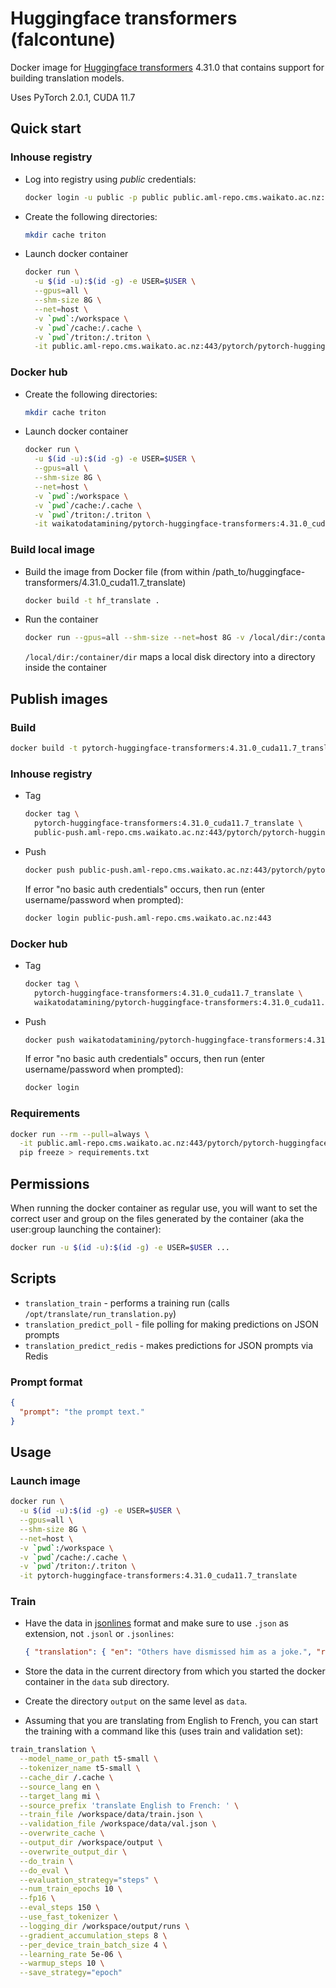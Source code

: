 # Huggingface transformers (falcontune)

Docker image for [Huggingface transformers](https://github.com/huggingface/transformers) 4.31.0
that contains support for building translation models.

Uses PyTorch 2.0.1, CUDA 11.7

## Quick start

### Inhouse registry

* Log into registry using *public* credentials:

  ```bash
  docker login -u public -p public public.aml-repo.cms.waikato.ac.nz:443 
  ```

* Create the following directories:

  ```bash
  mkdir cache triton
  ```

* Launch docker container

  ```bash
  docker run \
    -u $(id -u):$(id -g) -e USER=$USER \
    --gpus=all \
    --shm-size 8G \
    --net=host \
    -v `pwd`:/workspace \
    -v `pwd`/cache:/.cache \
    -v `pwd`/triton:/.triton \
    -it public.aml-repo.cms.waikato.ac.nz:443/pytorch/pytorch-huggingface-transformers:4.31.0_cuda11.7_translate
  ```

### Docker hub
  
* Create the following directories:

  ```bash
  mkdir cache triton
  ```

* Launch docker container

  ```bash
  docker run \
    -u $(id -u):$(id -g) -e USER=$USER \
    --gpus=all \
    --shm-size 8G \
    --net=host \
    -v `pwd`:/workspace \
    -v `pwd`/cache:/.cache \
    -v `pwd`/triton:/.triton \
    -it waikatodatamining/pytorch-huggingface-transformers:4.31.0_cuda11.7_translate
  ```

### Build local image

* Build the image from Docker file (from within /path_to/huggingface-transformers/4.31.0_cuda11.7_translate)

  ```bash
  docker build -t hf_translate .
  ```
  
* Run the container

  ```bash
  docker run --gpus=all --shm-size --net=host 8G -v /local/dir:/container/dir -it hf_translate
  ```
  `/local/dir:/container/dir` maps a local disk directory into a directory inside the container


## Publish images

### Build

```bash
docker build -t pytorch-huggingface-transformers:4.31.0_cuda11.7_translate .
```

### Inhouse registry  
  
* Tag

  ```bash
  docker tag \
    pytorch-huggingface-transformers:4.31.0_cuda11.7_translate \
    public-push.aml-repo.cms.waikato.ac.nz:443/pytorch/pytorch-huggingface-transformers:4.31.0_cuda11.7_translate
  ```
  
* Push

  ```bash
  docker push public-push.aml-repo.cms.waikato.ac.nz:443/pytorch/pytorch-huggingface-transformers:4.31.0_cuda11.7_translate
  ```
  If error "no basic auth credentials" occurs, then run (enter username/password when prompted):
  
  ```bash
  docker login public-push.aml-repo.cms.waikato.ac.nz:443
  ```

### Docker hub  
  
* Tag

  ```bash
  docker tag \
    pytorch-huggingface-transformers:4.31.0_cuda11.7_translate \
    waikatodatamining/pytorch-huggingface-transformers:4.31.0_cuda11.7_translate
  ```
  
* Push

  ```bash
  docker push waikatodatamining/pytorch-huggingface-transformers:4.31.0_cuda11.7_translate
  ```
  If error "no basic auth credentials" occurs, then run (enter username/password when prompted):
  
  ```bash
  docker login
  ```


### Requirements

```bash
docker run --rm --pull=always \
  -it public.aml-repo.cms.waikato.ac.nz:443/pytorch/pytorch-huggingface-transformers:4.31.0_cuda11.7_translate \
  pip freeze > requirements.txt
```


## Permissions

When running the docker container as regular use, you will want to set the correct
user and group on the files generated by the container (aka the user:group launching
the container):

```bash
docker run -u $(id -u):$(id -g) -e USER=$USER ...
```

## Scripts

* `translation_train` - performs a training run (calls `/opt/translate/run_translation.py`)
* `translation_predict_poll` - file polling for making predictions on JSON prompts
* `translation_predict_redis` - makes predictions for JSON prompts via Redis

### Prompt format

```json
{
  "prompt": "the prompt text."
}
```


## Usage

### Launch image

```bash
docker run \
  -u $(id -u):$(id -g) -e USER=$USER \
  --gpus=all \
  --shm-size 8G \
  --net=host \
  -v `pwd`:/workspace \
  -v `pwd`/cache:/.cache \
  -v `pwd`/triton:/.triton \
  -it pytorch-huggingface-transformers:4.31.0_cuda11.7_translate
```

### Train

* Have the data in [jsonlines](https://jsonlines.org/) format and make sure to use `.json` as extension,
  not `.jsonl` or `.jsonlines`:

  ```json
  { "translation": { "en": "Others have dismissed him as a joke.", "ro": "Alții l-au numit o glumă." } }
  ```

* Store the data in the current directory from which you started the docker container in the `data`
  sub directory.

* Create the directory `output` on the same level as `data`.

* Assuming that you are translating from English to French, you can start the 
  training with a command like this (uses train and validation set):

```bash
train_translation \
  --model_name_or_path t5-small \
  --tokenizer_name t5-small \
  --cache_dir /.cache \
  --source_lang en \
  --target_lang mi \
  --source_prefix 'translate English to French: ' \
  --train_file /workspace/data/train.json \
  --validation_file /workspace/data/val.json \
  --overwrite_cache \
  --output_dir /workspace/output \
  --overwrite_output_dir \
  --do_train \
  --do_eval \
  --evaluation_strategy="steps" \
  --num_train_epochs 10 \
  --fp16 \
  --eval_steps 150 \
  --use_fast_tokenizer \
  --logging_dir /workspace/output/runs \
  --gradient_accumulation_steps 8 \
  --per_device_train_batch_size 4 \
  --learning_rate 5e-06 \
  --warmup_steps 10 \
  --save_strategy="epoch"
```

